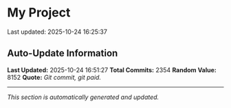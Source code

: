 # My Project


Last updated: 2025-10-24 16:25:37

























































































































































































































































































































































































































































































































































































































































































































































































































































































































































































































































































































































































































































































































































































































































































































































































































































































































































































































































































































































































































































































































































































































































































































































































































































































































































































































































































































































































































































## Auto-Update Information

**Last Updated:** 2025-10-24 16:51:27
**Total Commits:** 2354
**Random Value:** 8152
**Quote:** _Git commit, git paid._

---
_This section is automatically generated and updated._